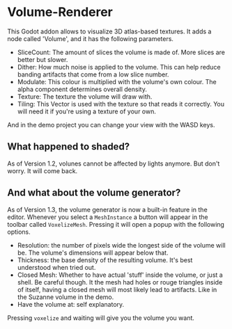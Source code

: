 # Volume-Renderer

This Godot addon allows to visualize 3D atlas-based textures.
It adds a node called 'Volume', and it has the following parameters.

- SliceCount: The amount of slices the volume is made of. More slices are better but slower.
- Dither: How much noise is applied to the volume. This can help reduce banding artifacts that come from a low slice number.
- Modulate: This colour is multiplied with the volume's own colour. The alpha component determines overall density.
- Texture: The texture the volume will draw with.
- Tiling: This Vector is used with the texture so that reads it correctly. You will need it if you're using a texture of your own.

And in the demo project you can change your view with the WASD keys.

## What happened to shaded?

As of Version 1.2, volunes cannot be affected by lights anymore. But don't worry. It will come back.

## And what about the volume generator?

As of Version 1.3, the volume generator is now a built-in feature in the editor. Whenever you select a `MeshInstance` a button will appear in the toolbar called `VoxelizeMesh`. Pressing it will open a popup with the following options.

- Resolution: the number of pixels wide the longest side of the volume will be. The volume's dimensions will appear below that.
- Thickness: the base density of the resulting volume. It's best understood when tried out.
- Closed Mesh: Whether to have actual 'stuff' inside the volume, or just a shell. Be careful though. It the mesh had holes or rouge triangles inside of itself, having a closed mesh will most likely lead to artifacts. Like in the Suzanne volume in the demo.
- Have the volume at: self explanatory.

Pressing `voxelize` and waiting will give you the volume you want.
